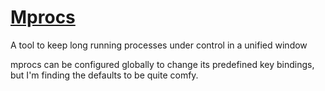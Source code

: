 # [Mprocs](https://github.com/pvolok/mprocs)

A tool to keep long running processes under control in a unified window

mprocs can be configured globally to change its predefined
key bindings, but I'm finding the defaults to be quite comfy.
